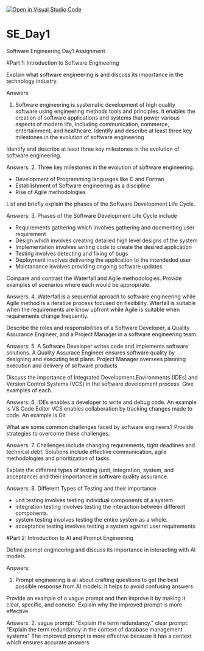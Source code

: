 [![Open in Visual Studio Code](https://classroom.github.com/assets/open-in-vscode-2e0aaae1b6195c2367325f4f02e2d04e9abb55f0b24a779b69b11b9e10269abc.svg)](https://classroom.github.com/online_ide?assignment_repo_id=16920492&assignment_repo_type=AssignmentRepo)
# SE_Day1
Software Engineering Day1 Assignment

#Part 1: Introduction to Software Engineering

Explain what software engineering is and discuss its importance in the technology industry.

Answers: 
1. Software engineering is systematic development of high quality software using engineering methods tools and principles. It enables the creation of software applications and systems that power various aspects of modern life, including communication, commerce, entertainment, and healthcare.
Identify and describe at least three key milestones in the evolution of software engineering

Identify and describe at least three key milestones in the evolution of software engineering.

Answers:
2. Three key milestones in the evolution of software engineering.
  - Development of Programming languages like C and Fortran
  - Establishment of Software engineering as a discipline
  - Rise of Agile methodologies

List and briefly explain the phases of the Software Development Life Cycle.

Answers:
3. Phases of the Software Development Life Cycle include
  - Requirements gathering which involves gathering and docmenting user requirement
  - Design which involves creating detailed high level designs of the system
  - Implementation involves writing code to create the desired application
  - Testing involves detecting and fixing of bugs
  - Deployment involves delivering the application to the intendeded user
  - Maintanance involves providing ongoing software updates

Compare and contrast the Waterfall and Agile methodologies. Provide examples of scenarios where each would be appropriate.

Answers:
4. Waterfall is a sequential aproach to software engineering while Agile method is a iterative process focused on flexibility.
Wterfall is suitable when the requirements are know upfront while Agile is suitable when requirements change frequently.

Describe the roles and responsibilities of a Software Developer, a Quality Assurance Engineer, and a Project Manager in a software engineering team.

Answers:
5. A Software Developer writes code and implements software solutions.
A Quality Assurace Engineer ensures software quality by designing and executing test plans.
Project Manager oversees planning execution and delivery of software products

Discuss the importance of Integrated Development Environments (IDEs) and Version Control Systems (VCS) in the software development process. Give examples of each.

Answers:
6. IDEs enables a developer to write and debug code. An example is VS Code Editor
VCS enables collaboration by tracking changes made to code. An example is Git

What are some common challenges faced by software engineers? Provide strategies to overcome these challenges.

Answers:
7. Challenges include changing requirements, tight deadlines and technical debt.
Solutions include effective communication, agile methodologies and prioritization of tasks.

Explain the different types of testing (unit, integration, system, and acceptance) and their importance in software quality assurance.

Answers:
8. Different Types of Testing and their importance
- unit testing involves testing individual components of a system.
- integration testing involves testing the interaction between different components.
- system testing involves testing the entire system as a whole.
- acceptance testing involves testing a system against user requirements

#Part 2: Introduction to AI and Prompt Engineering

Define prompt engineering and discuss its importance in interacting with AI models.

Answers:
1. Prompt engineering is all about crafting questions to get the best possible response from AI models. It helps to avoid confusing answers

Provide an example of a vague prompt and then improve it by making it clear, specific, and concise. Explain why the improved prompt is more effective.

Answers:
2. vague prompt: "Explain the term redundancy."
clear prompt: "Explain the term redundancy in the context of database management systems"
The improved prompt is more effective because it has a context which ensures accurate answers
